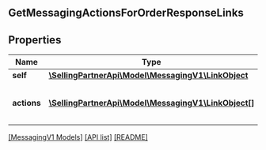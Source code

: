 ## GetMessagingActionsForOrderResponseLinks

## Properties

Name | Type | Description | Notes
------------ | ------------- | ------------- | -------------
**self** | [**\SellingPartnerApi\Model\MessagingV1\LinkObject**](LinkObject.md) |  |
**actions** | [**\SellingPartnerApi\Model\MessagingV1\LinkObject[]**](LinkObject.md) | Eligible actions for the specified amazonOrderId. |

[[MessagingV1 Models]](../) [[API list]](../../Api) [[README]](../../../README.md)
